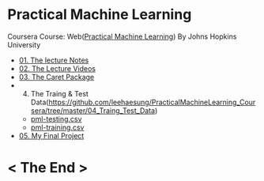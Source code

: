 # Practical Machine Learning
Coursera Course: Web([Practical Machine Learning](https://www.coursera.org/learn/practical-machine-learning)) By Johns Hopkins University

* [01. The lecture Notes](https://github.com/leehaesung/PracticalMachineLearning/tree/master/01_Lecture_Notes)
* [02. The Lecture Videos](https://github.com/leehaesung/PracticalMachineLearning/tree/master/02_Lecture_Videos)
* [03. The Caret Package](https://github.com/leehaesung/PracticalMachineLearning/tree/master/03_CARET_Package)
* 04. The Traing & Test Data(https://github.com/leehaesung/PracticalMachineLearning_Coursera/tree/master/04_Traing_Test_Data)
  * [pml-testing.csv](https://github.com/leehaesung/PracticalMachineLearning/blob/master/04_Traing_Test_Data/pml-testing.csv)
  * [pml-training.csv](https://github.com/leehaesung/PracticalMachineLearning/blob/master/04_Traing_Test_Data/pml-training.csv)
* [05. My Final Project](https://github.com/leehaesung/PracticalMachineLearning_Coursera/tree/master/05_My_Final_Project)

# < The End >
